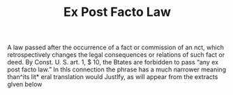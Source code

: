---
title: Ex Post Facto Law
letter: E
permalink: "/definitions/bld-ex-post-facto-law.html"
body: A law passed after the occurrence of a fact or commission of an nct, which retrospectively
  changes the legal consequences or relations of such fact or deed. By Const. U. S.
  art. 1, $ 10, the Btates are forbidden to pass “any ex post facto law.” In thls
  connection the phrase has a much narrower meaning than^its lit* eral translation
  would Justlfy, as will appear from the extracts glven below
published_at: '2018-07-07'
source: Black's Law Dictionary 2nd Ed (1910)
layout: post
---